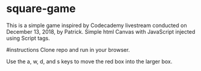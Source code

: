 # square-game
This is a simple game inspired by Codecademy livestream conducted on December 13, 2018, by Patrick.
Simple html Canvas with JavaScript injected using Script tags. 


#instructions
Clone repo and run in your browser. 

Use the a, w, d, and s keys to move the red box into the larger box.  